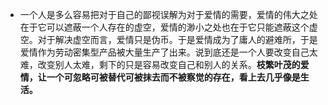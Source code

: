 - 一个人是多么容易把对于自己的鄙视误解为对于爱情的需要，爱情的伟大之处在于它可以遮蔽一个人存在的虚空，爱情的渺小之处也在于它只能遮蔽这个虚空。对于解决虚空而言，爱情只是伪币。于是爱情成为了庸人的避难所，于是爱情作为劳动密集型产品被大量生产了出来。说到底还是一个人要改变自己太难，改变别人太难，剩下的只是容易改变自己和别人的关系。**枝繁叶茂的爱情，让一个可忽略可被替代可被抹去而不被察觉的存在，看上去几乎像是生活。**